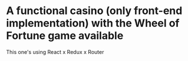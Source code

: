 # A functional casino (only front-end implementation) with the Wheel of Fortune game available
This one's using React x Redux x Router